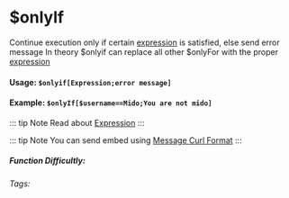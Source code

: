 # $onlyIf
Continue execution only if certain [expression](../../CodeReferences/ref.expression.md) is satisfied, else send error message
In theory $onlyif can replace all other $onlyFor with the proper [expression](../../CodeReferences/ref.expression.md)
#### Usage: `$onlyif[Expression;error message]`

#### Example: `$onlyIf[$username==Mido;You are not mido]`

::: tip Note
Read about [Expression](../../CodeReferences/ref.expression.md)
:::

::: tip Note
You can send embed using [Message Curl Format](../../CodeReferences/ref.message_curl_format.md)
:::

##### Function Difficultly: <Badge type="warning" text="Medium" vertical="middle" /> 
###### Tags: <Badge type="tip" text="Only If" vertical="middle" /> <Badge type="tip" text="Conditional restriction" vertical="middle" /> <Badge type="tip" text="Only Execute if" vertical="middle" />